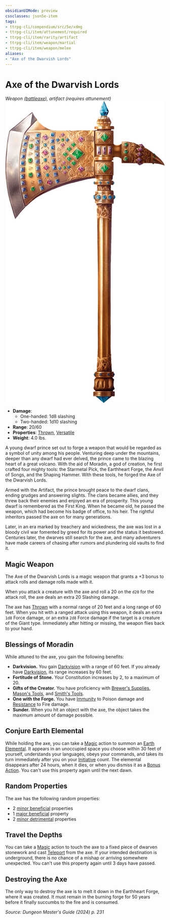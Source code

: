 ```yaml
---
obsidianUIMode: preview
cssclasses: json5e-item
tags:
- ttrpg-cli/compendium/src/5e/xdmg
- ttrpg-cli/item/attunement/required
- ttrpg-cli/item/rarity/artifact
- ttrpg-cli/item/weapon/martial
- ttrpg-cli/item/weapon/melee
aliases: 
- "Axe of the Dwarvish Lords"
---
```

# Axe of the Dwarvish Lords
*Weapon ([battleaxe](3-Mechanics/CLI/items/battleaxe-xphb.md)), artifact (requires attunement)*  
![](3-Mechanics/CLI/items/img/axe-of-the-dwarvish-lords.webp#right)

- **Damage**:
  - One-handed: 1d8 slashing
  - Two-handed: 1d10 slashing
- **Range**: 20/60
- **Properties**: [Thrown](3-Mechanics/CLI/rules/item-properties.md#Thrown), [Versatile](3-Mechanics/CLI/rules/item-properties.md#Versatile)
- **Weight**: 4.0 lbs.

A young dwarf prince set out to forge a weapon that would be regarded as a symbol of unity among his people. Venturing deep under the mountains, deeper than any dwarf had ever delved, the prince came to the blazing heart of a great volcano. With the aid of Moradin, a god of creation, he first crafted four mighty tools: the Starmetal Pick, the Earthheart Forge, the Anvil of Songs, and the Shaping Hammer. With these tools, he forged the Axe of the Dwarvish Lords.

Armed with the Artifact, the prince brought peace to the dwarf clans, ending grudges and answering slights. The clans became allies, and they threw back their enemies and enjoyed an era of prosperity. This young dwarf is remembered as the First King. When he became old, he passed the weapon, which had become his badge of office, to his heir. The rightful inheritors passed the axe on for many generations.

Later, in an era marked by treachery and wickedness, the axe was lost in a bloody civil war fomented by greed for its power and the status it bestowed. Centuries later, the dwarves still search for the axe, and many adventurers have made careers of chasing after rumors and plundering old vaults to find it.

## Magic Weapon

The Axe of the Dwarvish Lords is a magic weapon that grants a +3 bonus to attack rolls and damage rolls made with it.

When you attack a creature with the axe and roll a 20 on the `d20` for the attack roll, the axe deals an extra 20 Slashing damage.

The axe has [Thrown](3-Mechanics/CLI/rules/item-properties.md#Thrown) with a normal range of 20 feet and a long range of 60 feet. When you hit with a ranged attack using this weapon, it deals an extra `1d8` Force damage, or an extra `2d8` Force damage if the target is a creature of the Giant type. Immediately after hitting or missing, the weapon flies back to your hand.

## Blessings of Moradin

While attuned to the axe, you gain the following benefits:

- **Darkvision.** You gain [Darkvision](3-Mechanics/CLI/rules/senses.md#Darkvision) with a range of 60 feet. If you already have [Darkvision](3-Mechanics/CLI/rules/senses.md#Darkvision), its range increases by 60 feet.  
- **Fortitude of Stone.** Your Constitution increases by 2, to a maximum of 20.  
- **Gifts of the Creator.** You have proficiency with [Brewer's Supplies](3-Mechanics/CLI/items/brewers-supplies-xphb.md), [Mason's Tools](3-Mechanics/CLI/items/masons-tools-xphb.md), and [Smith's Tools](3-Mechanics/CLI/items/smiths-tools-xphb.md).  
- **One with the Forge.** You have [Immunity](3-Mechanics/CLI/rules/variant-rules/immunity-xphb.md) to Poison damage and [Resistance](3-Mechanics/CLI/rules/variant-rules/resistance-xphb.md) to Fire damage.  
- **Sunder.** When you hit an object with the axe, the object takes the maximum amount of damage possible.  

## Conjure Earth Elemental

While holding the axe, you can take a [Magic](3-Mechanics/CLI/rules/actions.md#Magic) action to summon an [Earth Elemental](3-Mechanics/CLI/bestiary/elemental/earth-elemental-xmm.md). It appears in an unoccupied space you choose within 30 feet of yourself, understands your languages, obeys your commands, and takes its turn immediately after you on your [Initiative](3-Mechanics/CLI/rules/variant-rules/initiative-xphb.md) count. The elemental disappears after 24 hours, when it dies, or when you dismiss it as a [Bonus Action](3-Mechanics/CLI/rules/variant-rules/bonus-action-xphb.md). You can't use this property again until the next dawn.

## Random Properties

The axe has the following random properties:

- 2 [minor beneficial](3-Mechanics/CLI/tables/artifact-properties-minor-beneficial-properties-xdmg.md) properties  
- 1 [major beneficial](3-Mechanics/CLI/tables/artifact-properties-major-beneficial-properties-xdmg.md) property  
- 2 [minor detrimental](3-Mechanics/CLI/tables/artifact-properties-minor-detrimental-properties-xdmg.md) properties  

## Travel the Depths

You can take a [Magic](3-Mechanics/CLI/rules/actions.md#Magic) action to touch the axe to a fixed piece of dwarven stonework and cast [Teleport](3-Mechanics/CLI/spells/teleport-xphb.md) from the axe. If your intended destination is underground, there is no chance of a mishap or arriving somewhere unexpected. You can't use this property again until 3 days have passed.

## Destroying the Axe

The only way to destroy the axe is to melt it down in the Earthheart Forge, where it was created. It must remain in the burning forge for 50 years before it finally succumbs to the fire and is consumed.

*Source: Dungeon Master's Guide (2024) p. 231*